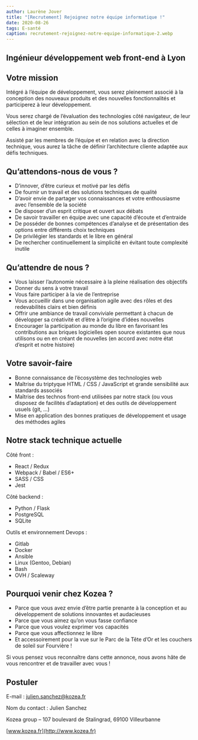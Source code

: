 ```yaml
---
author: Laurène Jover
title: "[Recrutement] Rejoignez notre équipe informatique !"
date: 2020-08-26
tags: E-santé
caption: recrutement-rejoignez-notre-equipe-informatique-2.webp
---
```


## Ingénieur développement web front-end à Lyon

## Votre mission

Intégré à l’équipe de développement, vous serez pleinement associé à la conception des nouveaux produits et des nouvelles fonctionnalités et participerez à leur développement.

Vous serez chargé de l’évaluation des technologies côté navigateur, de leur sélection et de leur intégration au sein de nos solutions actuelles et de celles à imaginer ensemble.

Assisté par les membres de l’équipe et en relation avec la direction technique, vous aurez la tâche de définir l’architecture cliente adaptée aux défis techniques.

## Qu’attendons-nous de vous ?

- D’innover, d’être curieux et motivé par les défis
- De fournir un travail et des solutions techniques de qualité
- D’avoir envie de partager vos connaissances et votre enthousiasme avec l’ensemble de la société
- De disposer d’un esprit critique et ouvert aux débats
- De savoir travailler en équipe avec une capacité d’écoute et d’entraide
- De posséder de bonnes compétences d’analyse et de présentation des options entre différents choix techniques
- De privilégier les standards et le libre en général
- De rechercher continuellement la simplicité en évitant toute complexité inutile

## Qu’attendre de nous ?

- Vous laisser l’autonomie nécessaire à la pleine réalisation des objectifs
- Donner du sens à votre travail
- Vous faire participer à la vie de l’entreprise
- Vous accueillir dans une organisation agile avec des rôles et des redevabilités clairs et bien définis
- Offrir une ambiance de travail conviviale permettant à chacun de développer sa créativité et d’être à l’origine d’idées nouvelles
- Encourager la participation au monde du libre en favorisant les contributions aux briques logicielles open source existantes que nous utilisons ou en en créant de nouvelles (en accord avec notre état d’esprit et notre histoire)

## Votre savoir-faire

- Bonne connaissance de l’écosystème des technologies web
- Maîtrise du triptyque HTML / CSS / JavaScript et grande sensibilité aux standards associés
- Maîtrise des technos front-end utilisées par notre stack (ou vous disposez de facilités d’adaptation) et des outils de développement usuels (git, …)
- Mise en application des bonnes pratiques de développement et usage des méthodes agiles

## Notre stack technique actuelle

Côté front :

- React / Redux
- Webpack / Babel / ES6+
- SASS / CSS
- Jest

Côté backend :

- Python / Flask
- PostgreSQL
- SQLite

Outils et environnement Devops :

- Gitlab
- Docker
- Ansible
- Linux (Gentoo, Debian)
- Bash
- OVH / Scaleway

## Pourquoi venir chez Kozea ?

- Parce que vous avez envie d’être partie prenante à la conception et au développement de solutions innovantes et audacieuses
- Parce que vous aimez qu’on vous fasse confiance
- Parce que vous voulez exprimer vos capacités
- Parce que vous affectionnez le libre
- Et accessoirement pour la vue sur le Parc de la Tête d’Or et les couchers de soleil sur Fourvière !

Si vous pensez vous reconnaître dans cette annonce, nous avons hâte de vous rencontrer et de travailler avec vous !

## Postuler

E-mail : [julien.sanchez@kozea.fr](mailto:julien.sanchez@kozea.fr)

Nom du contact : Julien Sanchez

Kozea group – 107 boulevard de Stalingrad, 69100 Villeurbanne

[www.kozea.fr](http://www.kozea.fr)

